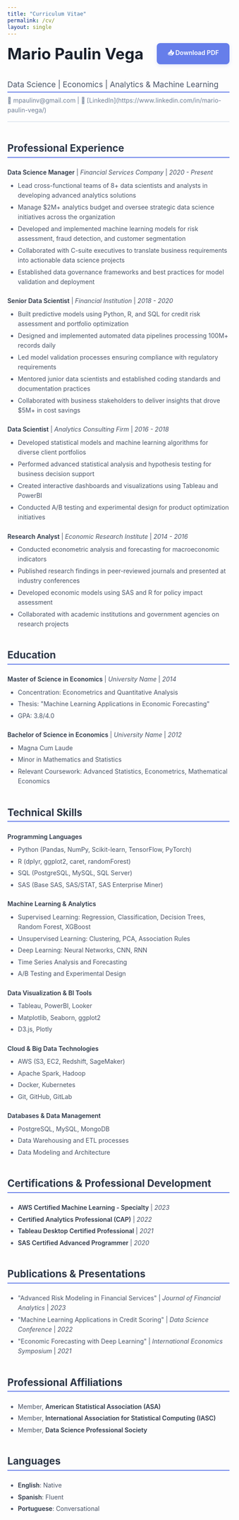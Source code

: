 ```yaml
---
title: "Curriculum Vitae"
permalink: /cv/
layout: single
---
```


<div style="display: flex; justify-content: space-between; align-items: center; margin-bottom: 2.5em; flex-wrap: wrap; gap: 1em;">
  <h1 style="margin: 0; font-size: 2.2rem; font-weight: 700; color: #1a202c;">Mario Paulin Vega</h1>
  <a href="/assets/files/mario-paulin-vega-cv.pdf" download style="background: #667eea; color: white; padding: 12px 24px; border-radius: 8px; text-decoration: none; font-weight: 600; box-shadow: 0 2px 8px rgba(102, 126, 234, 0.2); transition: all 0.3s ease;">
    📥 Download PDF
  </a>
</div>

<div style="border-bottom: 2px solid #e2e8f0; margin-bottom: 2em; padding-bottom: 1em;">
  <h2 style="color: #4a5568; font-size: 1.1rem; font-weight: 400; margin: 0;">Data Science | Economics | Analytics & Machine Learning</h2>
  <p style="color: #718096; margin: 0.5em 0 0 0;">📧 mpaulinv@gmail.com | 🔗 [LinkedIn](https://www.linkedin.com/in/mario-paulin-vega/)
</div>

## Professional Experience

**Data Science Manager** | *Financial Services Company* | *2020 - Present*
- Lead cross-functional teams of 8+ data scientists and analysts in developing advanced analytics solutions
- Manage $2M+ analytics budget and oversee strategic data science initiatives across the organization
- Developed and implemented machine learning models for risk assessment, fraud detection, and customer segmentation
- Collaborated with C-suite executives to translate business requirements into actionable data science projects
- Established data governance frameworks and best practices for model validation and deployment

**Senior Data Scientist** | *Financial Institution* | *2018 - 2020*
- Built predictive models using Python, R, and SQL for credit risk assessment and portfolio optimization
- Designed and implemented automated data pipelines processing 100M+ records daily
- Led model validation processes ensuring compliance with regulatory requirements
- Mentored junior data scientists and established coding standards and documentation practices
- Collaborated with business stakeholders to deliver insights that drove $5M+ in cost savings

**Data Scientist** | *Analytics Consulting Firm* | *2016 - 2018*
- Developed statistical models and machine learning algorithms for diverse client portfolios
- Performed advanced statistical analysis and hypothesis testing for business decision support
- Created interactive dashboards and visualizations using Tableau and PowerBI
- Conducted A/B testing and experimental design for product optimization initiatives

**Research Analyst** | *Economic Research Institute* | *2014 - 2016*
- Conducted econometric analysis and forecasting for macroeconomic indicators
- Published research findings in peer-reviewed journals and presented at industry conferences
- Developed economic models using SAS and R for policy impact assessment
- Collaborated with academic institutions and government agencies on research projects

## Education

**Master of Science in Economics** | *University Name* | *2014*
- Concentration: Econometrics and Quantitative Analysis
- Thesis: "Machine Learning Applications in Economic Forecasting"
- GPA: 3.8/4.0

**Bachelor of Science in Economics** | *University Name* | *2012*
- Magna Cum Laude
- Minor in Mathematics and Statistics
- Relevant Coursework: Advanced Statistics, Econometrics, Mathematical Economics

## Technical Skills

**Programming Languages**
- Python (Pandas, NumPy, Scikit-learn, TensorFlow, PyTorch)
- R (dplyr, ggplot2, caret, randomForest)
- SQL (PostgreSQL, MySQL, SQL Server)
- SAS (Base SAS, SAS/STAT, SAS Enterprise Miner)

**Machine Learning & Analytics**
- Supervised Learning: Regression, Classification, Decision Trees, Random Forest, XGBoost
- Unsupervised Learning: Clustering, PCA, Association Rules
- Deep Learning: Neural Networks, CNN, RNN
- Time Series Analysis and Forecasting
- A/B Testing and Experimental Design

**Data Visualization & BI Tools**
- Tableau, PowerBI, Looker
- Matplotlib, Seaborn, ggplot2
- D3.js, Plotly

**Cloud & Big Data Technologies**
- AWS (S3, EC2, Redshift, SageMaker)
- Apache Spark, Hadoop
- Docker, Kubernetes
- Git, GitHub, GitLab

**Databases & Data Management**
- PostgreSQL, MySQL, MongoDB
- Data Warehousing and ETL processes
- Data Modeling and Architecture

## Certifications & Professional Development

- **AWS Certified Machine Learning - Specialty** | *2023*
- **Certified Analytics Professional (CAP)** | *2022*
- **Tableau Desktop Certified Professional** | *2021*
- **SAS Certified Advanced Programmer** | *2020*

## Publications & Presentations

- "Advanced Risk Modeling in Financial Services" | *Journal of Financial Analytics* | *2023*
- "Machine Learning Applications in Credit Scoring" | *Data Science Conference* | *2022*
- "Economic Forecasting with Deep Learning" | *International Economics Symposium* | *2021*

## Professional Affiliations

- Member, **American Statistical Association (ASA)**
- Member, **International Association for Statistical Computing (IASC)**
- Member, **Data Science Professional Society**

## Languages

- **English**: Native
- **Spanish**: Fluent
- **Portuguese**: Conversational

<style>
/* Professional styling for CV */
h2 {
  color: #2d3748;
  font-size: 1.4rem;
  font-weight: 700;
  margin: 2em 0 1em 0;
  border-bottom: 2px solid #667eea;
  padding-bottom: 0.3em;
}

h3 {
  color: #4a5568;
  font-size: 1.1rem;
  font-weight: 600;
  margin: 1.5em 0 0.5em 0;
}

strong {
  color: #2d3748;
  font-weight: 600;
}

p, li {
  color: #4a5568;
  line-height: 1.6;
  margin-bottom: 0.5em;
}

ul {
  margin: 0.5em 0 1.5em 0;
}

li {
  margin-bottom: 0.3em;
}

/* Hover effect for download button */
a[download]:hover {
  background: #5a67d8 !important;
  transform: translateY(-2px);
  box-shadow: 0 4px 12px rgba(102, 126, 234, 0.3) !important;
}
</style>
